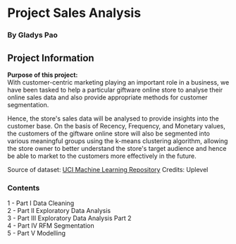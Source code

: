# Project Sales Analysis

### By Gladys Pao

## Project Information
<b>Purpose of this project:</b><br>
With customer-centric marketing playing an important role in a business, we have been tasked to help a particular giftware online store to analyse their online sales data and also provide appropriate methods for customer segmentation. 

Hence, the store's sales data will be analysed to provide insights into the customer base. On the basis of Recency, Frequency, and Monetary values, the customers of the giftware online store will also be segmented into various meaningful groups using the k-means clustering algorithm, allowing the store owner to better understand the store's target audience and hence be able to market to the customers more effectively in the future. 

Source of dataset: <a href="https://archive.ics.uci.edu/ml/datasets/Online+Retail+II">UCI Machine Learning Repository</a>
Credits: Uplevel

### Contents
1 - Part I Data Cleaning<br>
2 - Part II Exploratory Data Analysis<br>
3 - Part III Exploratory Data Analysis Part 2<br>
4 - Part IV RFM Segmentation<br>
5 - Part V Modelling<br>

